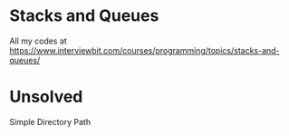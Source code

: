 # Stacks and Queues
All my codes at https://www.interviewbit.com/courses/programming/topics/stacks-and-queues/

# Unsolved
Simple Directory Path
